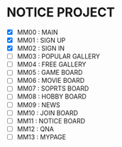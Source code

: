 # NOTICE PROJECT

- [x] MM00 : MAIN
- [x] MM01 : SIGN UP
- [x] MM02 : SIGN IN
- [ ] MM03 : POPULAR GALLERY
- [ ] MM04 : FREE GALLERY
- [ ] MM05 : GAME BOARD
- [ ] MM06 : MOVIE BOARD
- [ ] MM07 : SOPRTS BOARD
- [ ] MM08 : HOBBY BOARD
- [ ] MM09 : NEWS
- [ ] MM10 : JOIN BOARD
- [ ] MM11 : NOTICE BOARD
- [ ] MM12 : QNA
- [ ] MM13 : MYPAGE
